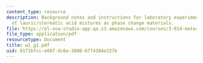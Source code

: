 ```yaml
---
content_type: resource
description: Background notes and instructions for laboratory experiments on DSC xtudy
  of lauric/stereatic acid mixtures as phase change materials.
file: https://ol-ocw-studio-app-qa.s3.amazonaws.com/courses/3-014-materials-laboratory-fall-2006/0171bfcce68fdc0a380067f4384e227b_w1_g1.pdf
file_type: application/pdf
resourcetype: Document
title: w1_g1.pdf
uid: 0171bfcc-e68f-dc0a-3800-67f4384e227b
---
```

